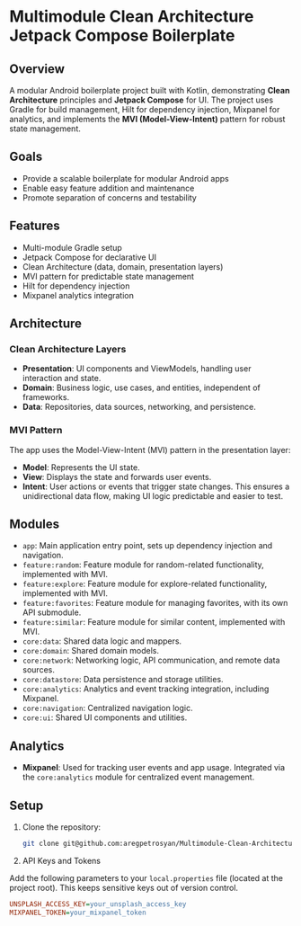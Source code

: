 # Multimodule Clean Architecture Jetpack Compose Boilerplate

## Overview

A modular Android boilerplate project built with Kotlin, demonstrating **Clean Architecture** principles and **Jetpack
Compose** for UI. The project uses Gradle for build management, Hilt for dependency injection, Mixpanel for analytics, and
implements the **MVI (Model-View-Intent)** pattern for robust state management.

## Goals
- Provide a scalable boilerplate for modular Android apps
- Enable easy feature addition and maintenance
- Promote separation of concerns and testability

## Features
- Multi-module Gradle setup
- Jetpack Compose for declarative UI
- Clean Architecture (data, domain, presentation layers)
- MVI pattern for predictable state management
- Hilt for dependency injection
- Mixpanel analytics integration

## Architecture

### Clean Architecture Layers
- **Presentation**: UI components and ViewModels, handling user interaction and state.
- **Domain**: Business logic, use cases, and entities, independent of frameworks.
- **Data**: Repositories, data sources, networking, and persistence.

### MVI Pattern
The app uses the Model-View-Intent (MVI) pattern in the presentation layer:
- **Model**: Represents the UI state.
- **View**: Displays the state and forwards user events.
- **Intent**: User actions or events that trigger state changes.
  This ensures a unidirectional data flow, making UI logic predictable and easier to test.

## Modules

* `app`: Main application entry point, sets up dependency injection and navigation.
* `feature:random`: Feature module for random-related functionality, implemented with MVI.
* `feature:explore`: Feature module for explore-related functionality, implemented with MVI.
* `feature:favorites`: Feature module for managing favorites, with its own API submodule.
* `feature:similar`: Feature module for similar content, implemented with MVI.
* `core:data`: Shared data logic and mappers.
* `core:domain`: Shared domain models.
* `core:network`: Networking logic, API communication, and remote data sources.
* `core:datastore`: Data persistence and storage utilities.
* `core:analytics`: Analytics and event tracking integration, including Mixpanel.
* `core:navigation`: Centralized navigation logic.
* `core:ui`: Shared UI components and utilities.

## Analytics

- **Mixpanel**: Used for tracking user events and app usage. Integrated via the `core:analytics` module for centralized event management.

## Setup

1. Clone the repository:
   ```sh
   git clone git@github.com:aregpetrosyan/Multimodule-Clean-Architecture-Jetpack-Compose.git

2. API Keys and Tokens

Add the following parameters to your `local.properties` file (located at the project root). This keeps sensitive keys out of version control.

```ini
UNSPLASH_ACCESS_KEY=your_unsplash_access_key
MIXPANEL_TOKEN=your_mixpanel_token